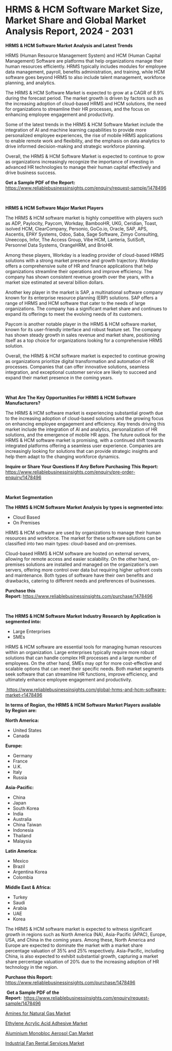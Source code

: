 <p><h1>HRMS & HCM Software Market Size, Market Share and Global Market Analysis Report, 2024 - 2031</h1></p><p><strong>HRMS & HCM Software Market Analysis and Latest Trends</strong></p>
<p><p>HRMS (Human Resource Management System) and HCM (Human Capital Management) Software are platforms that help organizations manage their human resources efficiently. HRMS typically includes modules for employee data management, payroll, benefits administration, and training, while HCM software goes beyond HRMS to also include talent management, workforce planning, and analytics.</p><p>The HRMS & HCM Software Market is expected to grow at a CAGR of 8.9% during the forecast period. The market growth is driven by factors such as the increasing adoption of cloud-based HRMS and HCM solutions, the need for organizations to streamline their HR processes, and the focus on enhancing employee engagement and productivity.</p><p>Some of the latest trends in the HRMS & HCM Software Market include the integration of AI and machine learning capabilities to provide more personalized employee experiences, the rise of mobile HRMS applications to enable remote work and flexibility, and the emphasis on data analytics to drive informed decision-making and strategic workforce planning.</p><p>Overall, the HRMS & HCM Software Market is expected to continue to grow as organizations increasingly recognize the importance of investing in advanced HR technologies to manage their human capital effectively and drive business success.</p></p>
<p><strong>Get a Sample PDF of the Report:&nbsp;</strong> <a href="https://www.reliablebusinessinsights.com/enquiry/request-sample/1478496">https://www.reliablebusinessinsights.com/enquiry/request-sample/1478496</a></p>
<p>&nbsp;</p>
<p><strong>HRMS & HCM Software Major Market Players</strong></p>
<p><p>The HRMS & HCM software market is highly competitive with players such as ADP, Paylocity, Paycom, Workday, BambooHR, UKG, Ceridian, Toast, isolved HCM, ClearCompany, Personio, GoCo.io, Oracle, SAP, APS, Ascentis, EPAY Systems, Odoo, Saba, Sage Software, Zimyo Consulting, Uneecops, Infor, The Access Group, Vibe HCM, Lanteria, SutiSoft, Personnel Data Systems, OrangeHRM, and BrioHR.</p><p>Among these players, Workday is a leading provider of cloud-based HRMS solutions with a strong market presence and growth trajectory. Workday offers a comprehensive suite of HR and finance applications that help organizations streamline their operations and improve efficiency. The company has shown consistent revenue growth over the years, with a market size estimated at several billion dollars.</p><p>Another key player in the market is SAP, a multinational software company known for its enterprise resource planning (ERP) solutions. SAP offers a range of HRMS and HCM software that cater to the needs of large organizations. The company has a significant market share and continues to expand its offerings to meet the evolving needs of its customers.</p><p>Paycom is another notable player in the HRMS & HCM software market, known for its user-friendly interface and robust feature set. The company has shown steady growth in sales revenue and market share, positioning itself as a top choice for organizations looking for a comprehensive HRMS solution.</p><p>Overall, the HRMS & HCM software market is expected to continue growing as organizations prioritize digital transformation and automation of HR processes. Companies that can offer innovative solutions, seamless integration, and exceptional customer service are likely to succeed and expand their market presence in the coming years.</p></p>
<p>&nbsp;</p>
<p><strong>What Are The Key Opportunities For HRMS & HCM Software Manufacturers?</strong></p>
<p><p>The HRMS & HCM software market is experiencing substantial growth due to the increasing adoption of cloud-based solutions and the growing focus on enhancing employee engagement and efficiency. Key trends driving this market include the integration of AI and analytics, personalization of HR solutions, and the emergence of mobile HR apps. The future outlook for the HRMS & HCM software market is promising, with a continued shift towards integrated platforms offering a seamless user experience. Companies are increasingly looking for solutions that can provide strategic insights and help them adapt to the changing workforce dynamics.</p></p>
<p><strong>Inquire or Share Your Questions If Any Before Purchasing This Report:</strong> <a href="https://www.reliablebusinessinsights.com/enquiry/pre-order-enquiry/1478496">https://www.reliablebusinessinsights.com/enquiry/pre-order-enquiry/1478496</a></p>
<p>&nbsp;</p>
<p><strong>Market Segmentation</strong></p>
<p><strong>The HRMS & HCM Software Market Analysis by types is segmented into:</strong></p>
<p><ul><li>Cloud Based</li><li>On Premises</li></ul></p>
<p><p>HRMS & HCM software are used by organizations to manage their human resources and workforce. The market for these software solutions can be classified into two main types: cloud-based and on-premises. </p><p>Cloud-based HRMS & HCM software are hosted on external servers, allowing for remote access and easier scalability. On the other hand, on-premises solutions are installed and managed on the organization's own servers, offering more control over data but requiring higher upfront costs and maintenance. Both types of software have their own benefits and drawbacks, catering to different needs and preferences of businesses.</p></p>
<p><strong>Purchase this Report:&nbsp;</strong><a href="https://www.reliablebusinessinsights.com/purchase/1478496">https://www.reliablebusinessinsights.com/purchase/1478496</a></p>
<p>&nbsp;</p>
<p><strong>The HRMS & HCM Software Market Industry Research by Application is segmented into:</strong></p>
<p><ul><li>Large Enterprises</li><li>SMEs</li></ul></p>
<p><p>HRMS & HCM software are essential tools for managing human resources within an organization. Large enterprises typically require more robust solutions that can handle complex HR processes and a large number of employees. On the other hand, SMEs may opt for more cost-effective and scalable options that can meet their specific needs. Both market segments seek software that can streamline HR functions, improve efficiency, and ultimately enhance employee engagement and productivity.</p></p>
<p><a href="https://www.reliablebusinessinsights.com/global-hrms-and-hcm-software-market-r1478496">&nbsp;https://www.reliablebusinessinsights.com/global-hrms-and-hcm-software-market-r1478496</a></p>
<p><strong>In terms of Region, the HRMS & HCM Software Market Players available by Region are:</strong></p>
<p>
    <p> <strong> North America: </strong>
        <ul>
            <li>United States</li>
            <li>Canada</li>
        </ul>
        </p> 
    <p> <strong> Europe: </strong>
        <ul>
            <li>Germany</li>
            <li>France</li>
            <li>U.K.</li>
            <li>Italy</li>
            <li>Russia</li>
        </ul>
        </p> 
    <p> <strong> Asia-Pacific: </strong>
        <ul>
            <li>China</li>
            <li>Japan</li>
            <li>South Korea</li>
            <li>India</li>
            <li>Australia</li>
            <li>China Taiwan</li>
            <li>Indonesia</li>
            <li>Thailand</li>
            <li>Malaysia</li>
        </ul>
        </p> 
    <p> <strong> Latin America: </strong>
        <ul>
            <li>Mexico</li>
            <li>Brazil</li>
            <li>Argentina Korea</li>
            <li>Colombia</li>
        </ul>
        </p> 
    <p> <strong> Middle East & Africa: </strong>
        <ul>
            <li>Turkey</li>
            <li>Saudi</li>
            <li>Arabia</li>
            <li>UAE</li>
            <li>Korea</li>
        </ul>
    </p>
    </p>
<p><p>The HRMS & HCM software market is expected to witness significant growth in regions such as North America (NA), Asia-Pacific (APAC), Europe, USA, and China in the coming years. Among these, North America and Europe are expected to dominate the market with a market share percentage valuation of 35% and 25% respectively. Asia-Pacific, including China, is also expected to exhibit substantial growth, capturing a market share percentage valuation of 20% due to the increasing adoption of HR technology in the region.</p></p>
<p><strong>Purchase this Report: </strong><a href="https://www.reliablebusinessinsights.com/purchase/1478496">https://www.reliablebusinessinsights.com/purchase/1478496</a></p>
<p>&nbsp;<strong>Get a Sample PDF of the Report:&nbsp;&nbsp;</strong><a href="https://www.reliablebusinessinsights.com/enquiry/request-sample/1478496">https://www.reliablebusinessinsights.com/enquiry/request-sample/1478496</a></p>
<p><strong></strong></p>
<p><p><a href="https://github.com/LouieAltenwert/Market-Research-Report-List-1/blob/main/amines-for-natural-gas-market.md">Amines for Natural Gas Market</a></p><p><a href="https://github.com/Leeanford76845djf/Market-Research-Report-List-1/blob/main/ethylene-acrylic-acid-adhesive-market.md">Ethylene Acrylic Acid Adhesive Market</a></p><p><a href="https://medium.com/@richard.james09789/global-aluminium-monobloc-aerosol-can-market-is-projected-to-grow-at-a-cagr-of-10-4-4a39dfeb8e65">Aluminium Monobloc Aerosol Can Market</a></p><p><a href="https://medium.com/@alexander.bell98078/industrial-fan-rental-services-market-growth-outlook-from-2024-to-2031-and-it-is-projecting-at-8-6-d965686e9bda">Industrial Fan Rental Services Market</a></p></p>